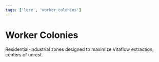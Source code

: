 ```yaml
---
tags: ['lore', 'worker_colonies']
---
```


# Worker Colonies
Residential-industrial zones designed to maximize Vitaflow extraction; centers of unrest.